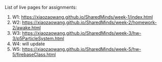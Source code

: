 List of live pages for assignments:

1. W1: https://xiaozaowang.github.io/SharedMinds/week-1/index.html
2. W2: https://xiaozaowang.github.io/SharedMinds/week-2/homework-2/awake.html
3. W3: https://xiaozaowang.github.io/SharedMinds/week-3/hw-3/p5ParticleSystem.html
4. W4: will update
5. W5: https://xiaozaowang.github.io/SharedMinds/week-5/hw-5/firebaseClass.html
